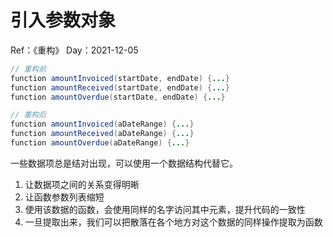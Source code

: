 # 引入参数对象

Ref：《重构》
Day：2021-12-05

```java
// 重构前
function amountInvoiced(startDate, endDate) {...} 
function amountReceived(startDate, endDate) {...} 
function amountOverdue(startDate, endDate) {...}

// 重构后
function amountInvoiced(aDateRange) {...} 
function amountReceived(aDateRange) {...} 
function amountOverdue(aDateRange) {...}
```

一些数据项总是结对出现，可以使用一个数据结构代替它。

1. 让数据项之间的关系变得明晰
2. 让函数参数列表缩短
3. 使用该数据的函数，会使用同样的名字访问其中元素，提升代码的一致性
4. 一旦提取出来，我们可以把散落在各个地方对这个数据的同样操作提取为函数